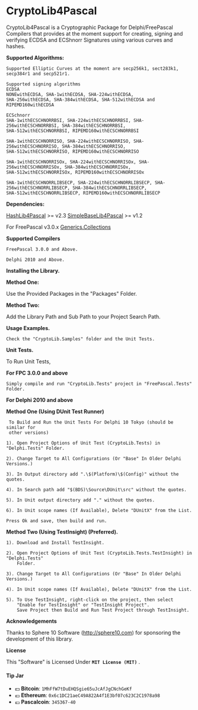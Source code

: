 # CryptoLib4Pascal
CryptoLib4Pascal is a Cryptographic Package for Delphi/FreePascal Compilers that provides at the moment support for creating, signing and verifying ECDSA and ECShnorr Signatures using various curves and hashes.

**Supported Algorithms:**

    Supported Elliptic Curves at the moment are secp256k1, sect283k1, secp384r1 and secp521r1.
    
    Supported signing algorithms 
    ECDSA
    NONEwithECDSA, SHA-1withECDSA, SHA-224withECDSA, 
    SHA-256withECDSA, SHA-384withECDSA, SHA-512withECDSA and RIPEMD160withECDSA
    
    ECSchnorr
    SHA-1withECSCHNORRBSI, SHA-224withECSCHNORRBSI, SHA-256withECSCHNORRBSI, SHA-384withECSCHNORRBSI,
    SHA-512withECSCHNORRBSI, RIPEMD160withECSCHNORRBSI
    
    SHA-1withECSCHNORRISO, SHA-224withECSCHNORRISO, SHA-256withECSCHNORRISO, SHA-384withECSCHNORRISO, 
    SHA-512withECSCHNORRISO, RIPEMD160withECSCHNORRISO
    
    SHA-1withECSCHNORRISOx, SHA-224withECSCHNORRISOx, SHA-256withECSCHNORRISOx, SHA-384withECSCHNORRISOx,
    SHA-512withECSCHNORRISOx, RIPEMD160withECSCHNORRISOx 
    
    SHA-1withECSCHNORRLIBSECP, SHA-224withECSCHNORRLIBSECP, SHA-256withECSCHNORRLIBSECP, SHA-384withECSCHNORRLIBSECP,
    SHA-512withECSCHNORRLIBSECP, RIPEMD160withECSCHNORRLIBSECP 
    
    
   **Dependencies:**
   
   [HashLib4Pascal](https://github.com/Xor-el/HashLib4Pascal) >= v2.3
   [SimpleBaseLib4Pascal](https://github.com/Xor-el/SimpleBaseLib4Pascal) >= v1.2
    
   For FreePascal v3.0.x [Generics.Collections](https://github.com/maciej-izak/generics.collections)

**Supported Compilers**
 
    FreePascal 3.0.0 and Above.
    
    Delphi 2010 and Above.

**Installing the Library.**

**Method One:**

 Use the Provided Packages in the "Packages" Folder.

**Method Two:**

 Add the Library Path and Sub Path to your Project Search Path.

**Usage Examples.**

    Check the "CryptoLib.Samples" folder and the Unit Tests.

 **Unit Tests.**

To Run Unit Tests,

**For FPC 3.0.0 and above**


    Simply compile and run "CryptoLib.Tests" project in "FreePascal.Tests" Folder.

**For Delphi 2010 and above**

   **Method One (Using DUnit Test Runner)**

     To Build and Run the Unit Tests For Delphi 10 Tokyo (should be similar for 
     other versions)
    
    1). Open Project Options of Unit Test (CryptoLib.Tests) in "Delphi.Tests" Folder.
    
    2). Change Target to All Configurations (Or "Base" In Older Delphi Versions.)
    
    3). In Output directory add ".\$(Platform)\$(Config)" without the quotes.
    
    4). In Search path add "$(BDS)\Source\DUnit\src" without the quotes.
    
    5). In Unit output directory add "." without the quotes.
    
    6). In Unit scope names (If Available), Delete "DUnitX" from the List.
    
    Press Ok and save, then build and run.
    
 **Method Two (Using TestInsight) (Preferred).**

    1). Download and Install TestInsight.
    
    2). Open Project Options of Unit Test (CryptoLib.Tests.TestInsight) in "Delphi.Tests" 
        Folder. 

    3). Change Target to All Configurations (Or "Base" In Older Delphi Versions.)

    4). In Unit scope names (If Available), Delete "DUnitX" from the List.

    5). To Use TestInsight, right-click on the project, then select 
		"Enable for TestInsight" or "TestInsight Project".
        Save Project then Build and Run Test Project through TestInsight. 
        
  **Acknowledgements**
 
Thanks to Sphere 10 Software (http://sphere10.com) for sponsoring the development of this library.

**License**

This "Software" is Licensed Under  **`MIT License (MIT)`** .

#### Tip Jar
* :dollar: **Bitcoin**: `1MhFfW7tDuEHQSgie65uJcAfJgCNchGeKf`
* :euro: **Ethereum**: `0x6c1DC21aeC49A822A4f1E3bf07c623C2C1978a98`
* :pound: **Pascalcoin**: `345367-40`

